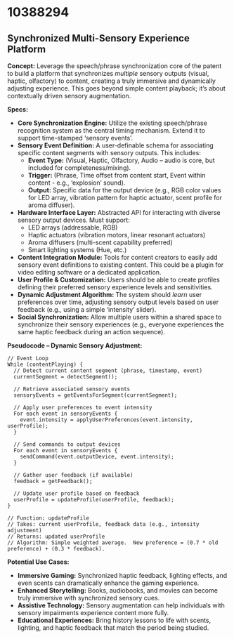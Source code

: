 # 10388294

## Synchronized Multi-Sensory Experience Platform

**Concept:** Leverage the speech/phrase synchronization core of the patent to build a platform that synchronizes *multiple* sensory outputs (visual, haptic, olfactory) to content, creating a truly immersive and dynamically adjusting experience. This goes beyond simple content playback; it’s about contextually driven sensory augmentation.

**Specs:**

*   **Core Synchronization Engine:** Utilize the existing speech/phrase recognition system as the central timing mechanism. Extend it to support time-stamped ‘sensory events’.
*   **Sensory Event Definition:**  A user-definable schema for associating specific content segments with sensory outputs.  This includes:
    *   **Event Type:** (Visual, Haptic, Olfactory, Audio – audio is core, but included for completeness/mixing).
    *   **Trigger:** (Phrase, Time offset from content start, Event within content - e.g., ‘explosion’ sound).
    *   **Output:**  Specific data for the output device (e.g., RGB color values for LED array, vibration pattern for haptic actuator, scent profile for aroma diffuser).
*   **Hardware Interface Layer:**  Abstracted API for interacting with diverse sensory output devices.  Must support:
    *   LED arrays (addressable, RGB)
    *   Haptic actuators (vibration motors, linear resonant actuators)
    *   Aroma diffusers (multi-scent capability preferred)
    *   Smart lighting systems (Hue, etc.)
*   **Content Integration Module:**  Tools for content creators to easily add sensory event definitions to existing content. This could be a plugin for video editing software or a dedicated application.
*   **User Profile & Customization:**  Users should be able to create profiles defining their preferred sensory experience levels and sensitivities.
*   **Dynamic Adjustment Algorithm:**  The system should *learn* user preferences over time, adjusting sensory output levels based on user feedback (e.g., using a simple ‘intensity’ slider).
*   **Social Synchronization:** Allow multiple users within a shared space to synchronize their sensory experiences (e.g., everyone experiences the same haptic feedback during an action sequence).

**Pseudocode – Dynamic Sensory Adjustment:**

```
// Event Loop
While (contentPlaying) {
  // Detect current content segment (phrase, timestamp, event)
  currentSegment = detectSegment();

  // Retrieve associated sensory events
  sensoryEvents = getEventsForSegment(currentSegment);

  // Apply user preferences to event intensity
  For each event in sensoryEvents {
    event.intensity = applyUserPreferences(event.intensity, userProfile);
  }

  // Send commands to output devices
  For each event in sensoryEvents {
    sendCommand(event.outputDevice, event.intensity);
  }

  // Gather user feedback (if available)
  feedback = getFeedback();

  // Update user profile based on feedback
  userProfile = updateProfile(userProfile, feedback);
}

// Function: updateProfile
// Takes: current userProfile, feedback data (e.g., intensity adjustment)
// Returns: updated userProfile
// Algorithm: Simple weighted average.  New preference = (0.7 * old preference) + (0.3 * feedback).
```

**Potential Use Cases:**

*   **Immersive Gaming:** Synchronized haptic feedback, lighting effects, and even scents can dramatically enhance the gaming experience.
*   **Enhanced Storytelling:** Books, audiobooks, and movies can become truly immersive with synchronized sensory cues.
*   **Assistive Technology:**  Sensory augmentation can help individuals with sensory impairments experience content more fully.
*   **Educational Experiences:**  Bring history lessons to life with scents, lighting, and haptic feedback that match the period being studied.